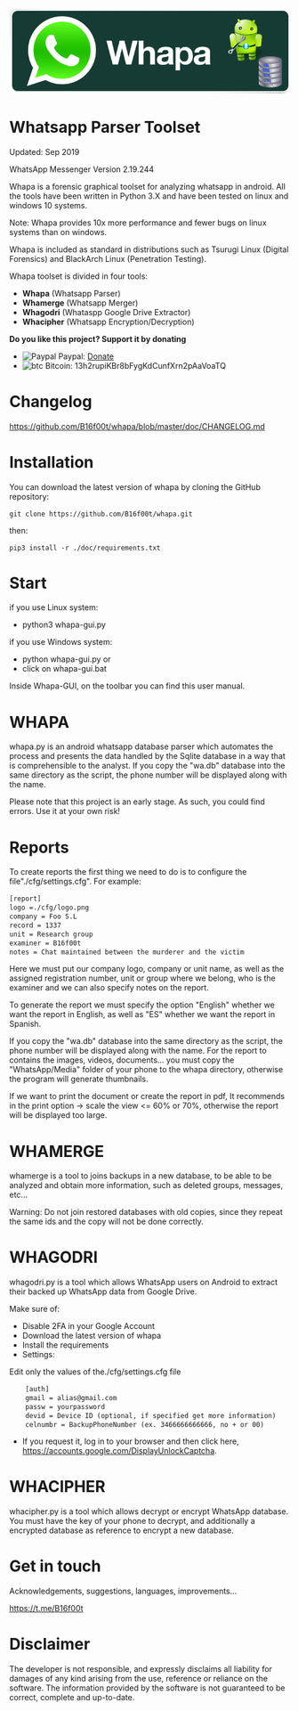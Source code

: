 <p align="center">
  <img  src="https://github.com/B16f00t/whapa/blob/master/doc/whapa.png">
</p>

Whatsapp Parser Toolset
====
Updated: Sep 2019

WhatsApp Messenger Version 2.19.244

Whapa is a forensic graphical toolset for analyzing whatsapp in android. All the tools have been written in Python 3.X and have been tested on linux and windows 10 systems.

Note: Whapa provides 10x more performance and fewer bugs on linux systems than on windows. 

Whapa is included as standard in distributions such as Tsurugi Linux (Digital Forensics) and BlackArch Linux (Penetration Testing).

Whapa toolset is divided in four tools:

* **Whapa**     (Whatsapp Parser)
* **Whamerge**  (Whatsapp Merger)
* **Whagodri**  (Whataspp Google Drive Extractor)
* **Whacipher** (Whatsapp Encryption/Decryption)


**Do you like this project? Support it by donating**
- ![Paypal](https://raw.githubusercontent.com/reek/anti-adblock-killer/gh-pages/images/paypal.png) Paypal: [Donate](https://paypal.me/b16f00t?locale.x=es_ES)
- ![btc](https://github.com/nullablebool/crypto-icons/blob/master/16x16/BTC-16.png) Bitcoin: 13h2rupiKBr8bFygKdCunfXrn2pAaVoaTQ


Changelog
====
https://github.com/B16f00t/whapa/blob/master/doc/CHANGELOG.md	

Installation
====
You can download the latest version of whapa by cloning the GitHub repository:

	git clone https://github.com/B16f00t/whapa.git
then:

	pip3 install -r ./doc/requirements.txt

Start
====
if you use Linux system:
* python3 whapa-gui.py

if you use Windows system:
* python whapa-gui.py
	or 
* click on whapa-gui.bat

Inside Whapa-GUI, on the toolbar you can find this user manual.



WHAPA
====
whapa.py is an android whatsapp database parser which automates the process and presents the data handled by the Sqlite database in a way that is comprehensible to the analyst.
If you copy the "wa.db" database into the same directory as the script, the phone number will be displayed along with the name.

Please note that this project is an early stage. As such, you could find errors. Use it at your own risk!

Reports
=====
To create reports the first thing we need to do is to configure the file"./cfg/settings.cfg". For example:

	[report]
	logo =./cfg/logo.png
	company = Foo S.L
	record = 1337
	unit = Research group
	examiner = B16f00t
	notes = Chat maintained between the murderer and the victim
	
Here we must put our company logo, company or unit name, as well as the assigned registration number, unit or group where we belong, who is the examiner and we can also specify notes on the report.

To generate the report we must specify the option "English" whether we want the report in English, as well as "ES" whether we want the report in Spanish.

If you copy the "wa.db" database into the same directory as the script, the phone number will be displayed along with the name.
For the report to contains the images, videos, documents... you must copy the "WhatsApp/Media" folder of your phone to the whapa directory, otherwise the program will generate thumbnails.

If we want to print the document or create the report in pdf, It recommends in the print option -> scale the view <= 60% or 70%, otherwise the report will be displayed too large.


WHAMERGE
====
whamerge is a tool to joins backups in a new database, to be able to be analyzed and obtain more information, such as deleted groups, messages, etc...

Warning: Do not join restored databases with old copies, since they repeat the same ids and the copy will not be done correctly.


WHAGODRI
=====
whagodri.py is a tool which allows WhatsApp users on Android to extract their backed up WhatsApp data from Google Drive.

Make sure of:
* Disable 2FA in your Google Account
* Download the latest version of whapa
* Install the requirements
* Settings:

Edit only the values of the./cfg/settings.cfg file

		[auth]
		gmail = alias@gmail.com
		passw = yourpassword
		devid = Device ID (optional, if specified get more information)
		celnumbr = BackupPhoneNumber (ex. 3466666666666, no + or 00)
* If you request it, log in to your browser and then click here, https://accounts.google.com/DisplayUnlockCaptcha.


WHACIPHER
=====
whacipher.py is a tool which allows decrypt or encrypt WhatsApp database. You must have the key of your phone to decrypt, and additionally a encrypted database as reference to encrypt a new database.


Get in touch
=====
Acknowledgements, suggestions, languages, improvements...

https://t.me/B16f00t
  
	
Disclaimer
=====
The developer is not responsible, and expressly disclaims all liability for damages of any kind arising from the use, reference or reliance on the software. The information provided by the software is not guaranteed to be correct, complete and up-to-date.
